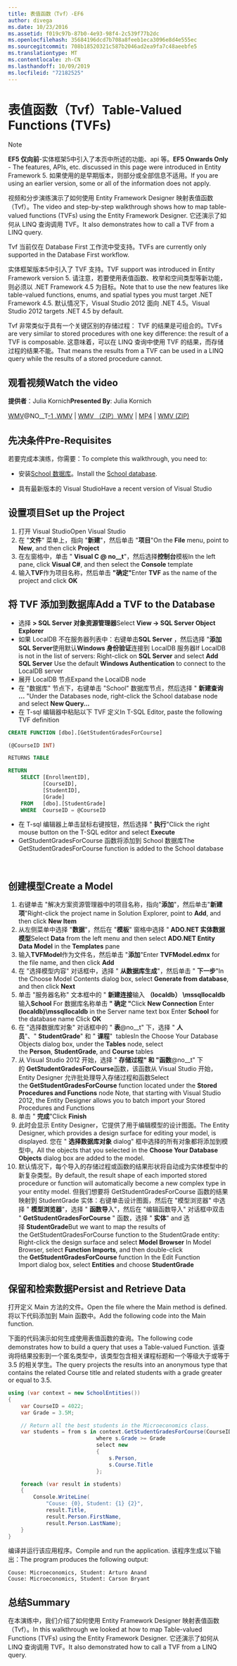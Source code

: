 ```yaml
---
title: 表值函数（Tvf）-EF6
author: divega
ms.date: 10/23/2016
ms.assetid: f019c97b-87b0-4e93-98f4-2c539f77b2dc
ms.openlocfilehash: 35684196dcd7b708a8feeb1eca3096e8d4e555ec
ms.sourcegitcommit: 708b18520321c587b2046ad2ea9fa7c48aeebfe5
ms.translationtype: MT
ms.contentlocale: zh-CN
ms.lasthandoff: 10/09/2019
ms.locfileid: "72182525"
---
```

# <a name="table-valued-functions-tvfs"></a><span data-ttu-id="a64b6-102">表值函数（Tvf）</span><span class="sxs-lookup"><span data-stu-id="a64b6-102">Table-Valued Functions (TVFs)</span></span>
> [!NOTE]
> <span data-ttu-id="a64b6-103">**EF5 仅向前**-实体框架5中引入了本页中所述的功能、api 等。</span><span class="sxs-lookup"><span data-stu-id="a64b6-103">**EF5 Onwards Only** - The features, APIs, etc. discussed in this page were introduced in Entity Framework 5.</span></span> <span data-ttu-id="a64b6-104">如果使用的是早期版本，则部分或全部信息不适用。</span><span class="sxs-lookup"><span data-stu-id="a64b6-104">If you are using an earlier version, some or all of the information does not apply.</span></span>

<span data-ttu-id="a64b6-105">视频和分步演练演示了如何使用 Entity Framework Designer 映射表值函数（Tvf）。</span><span class="sxs-lookup"><span data-stu-id="a64b6-105">The video and step-by-step walkthrough shows how to map table-valued functions (TVFs) using the Entity Framework Designer.</span></span> <span data-ttu-id="a64b6-106">它还演示了如何从 LINQ 查询调用 TVF。</span><span class="sxs-lookup"><span data-stu-id="a64b6-106">It also demonstrates how to call a TVF from a LINQ query.</span></span>

<span data-ttu-id="a64b6-107">Tvf 当前仅在 Database First 工作流中受支持。</span><span class="sxs-lookup"><span data-stu-id="a64b6-107">TVFs are currently only supported in the Database First workflow.</span></span>

<span data-ttu-id="a64b6-108">实体框架版本5中引入了 TVF 支持。</span><span class="sxs-lookup"><span data-stu-id="a64b6-108">TVF support was introduced in Entity Framework version 5.</span></span> <span data-ttu-id="a64b6-109">请注意，若要使用表值函数、枚举和空间类型等新功能，则必须以 .NET Framework 4.5 为目标。</span><span class="sxs-lookup"><span data-stu-id="a64b6-109">Note that to use the new features like table-valued functions, enums, and spatial types you must target .NET Framework 4.5.</span></span> <span data-ttu-id="a64b6-110">默认情况下，Visual Studio 2012 面向 .NET 4.5。</span><span class="sxs-lookup"><span data-stu-id="a64b6-110">Visual Studio 2012 targets .NET 4.5 by default.</span></span>

<span data-ttu-id="a64b6-111">Tvf 非常类似于具有一个关键区别的存储过程： TVF 的结果是可组合的。</span><span class="sxs-lookup"><span data-stu-id="a64b6-111">TVFs are very similar to stored procedures with one key difference: the result of a TVF is composable.</span></span> <span data-ttu-id="a64b6-112">这意味着，可以在 LINQ 查询中使用 TVF 的结果，而存储过程的结果不能。</span><span class="sxs-lookup"><span data-stu-id="a64b6-112">That means the results from a TVF can be used in a LINQ query while the results of a stored procedure cannot.</span></span>

## <a name="watch-the-video"></a><span data-ttu-id="a64b6-113">观看视频</span><span class="sxs-lookup"><span data-stu-id="a64b6-113">Watch the video</span></span>

<span data-ttu-id="a64b6-114">**提供者**：Julia Kornich</span><span class="sxs-lookup"><span data-stu-id="a64b6-114">**Presented By**: Julia Kornich</span></span>

<span data-ttu-id="a64b6-115">[WMV](https://download.microsoft.com/download/6/0/A/60A6E474-5EF3-4E1E-B9EA-F51D2DDB446A/HDI-ITPro-MSDN-winvideo-tvf.wmv)@NO__T[-1 .WMV](https://download.microsoft.com/download/6/0/A/60A6E474-5EF3-4E1E-B9EA-F51D2DDB446A/HDI-ITPro-MSDN-mp4video-tvf.m4v) | [WMV （ZIP）](https://download.microsoft.com/download/6/0/A/60A6E474-5EF3-4E1E-B9EA-F51D2DDB446A/HDI-ITPro-MSDN-winvideo-tvf.zip)</span><span class="sxs-lookup"><span data-stu-id="a64b6-115">[WMV](https://download.microsoft.com/download/6/0/A/60A6E474-5EF3-4E1E-B9EA-F51D2DDB446A/HDI-ITPro-MSDN-winvideo-tvf.wmv) | [MP4](https://download.microsoft.com/download/6/0/A/60A6E474-5EF3-4E1E-B9EA-F51D2DDB446A/HDI-ITPro-MSDN-mp4video-tvf.m4v) | [WMV (ZIP)](https://download.microsoft.com/download/6/0/A/60A6E474-5EF3-4E1E-B9EA-F51D2DDB446A/HDI-ITPro-MSDN-winvideo-tvf.zip)</span></span>

## <a name="pre-requisites"></a><span data-ttu-id="a64b6-116">先决条件</span><span class="sxs-lookup"><span data-stu-id="a64b6-116">Pre-Requisites</span></span>

<span data-ttu-id="a64b6-117">若要完成本演练，你需要：</span><span class="sxs-lookup"><span data-stu-id="a64b6-117">To complete this walkthrough, you need to:</span></span>

- <span data-ttu-id="a64b6-118">安装[School 数据库](~/ef6/resources/school-database.md)。</span><span class="sxs-lookup"><span data-stu-id="a64b6-118">Install the [School database](~/ef6/resources/school-database.md).</span></span>

- <span data-ttu-id="a64b6-119">具有最新版本的 Visual Studio</span><span class="sxs-lookup"><span data-stu-id="a64b6-119">Have a recent version of Visual Studio</span></span>

## <a name="set-up-the-project"></a><span data-ttu-id="a64b6-120">设置项目</span><span class="sxs-lookup"><span data-stu-id="a64b6-120">Set up the Project</span></span>

1.  <span data-ttu-id="a64b6-121">打开 Visual Studio</span><span class="sxs-lookup"><span data-stu-id="a64b6-121">Open Visual Studio</span></span>
2.  <span data-ttu-id="a64b6-122">在 "**文件**" 菜单上，指向 "**新建**"，然后单击 "**项目**"</span><span class="sxs-lookup"><span data-stu-id="a64b6-122">On the **File** menu, point to **New**, and then click **Project**</span></span>
3.  <span data-ttu-id="a64b6-123">在左窗格中，单击 " **Visual C @ no__t**"，然后选择**控制台**模板</span><span class="sxs-lookup"><span data-stu-id="a64b6-123">In the left pane, click **Visual C\#**, and then select the **Console** template</span></span>
4.  <span data-ttu-id="a64b6-124">输入**TVF**作为项目名称，然后单击 **"确定"**</span><span class="sxs-lookup"><span data-stu-id="a64b6-124">Enter **TVF** as the name of the project and click **OK**</span></span>

## <a name="add-a-tvf-to-the-database"></a><span data-ttu-id="a64b6-125">将 TVF 添加到数据库</span><span class="sxs-lookup"><span data-stu-id="a64b6-125">Add a TVF to the Database</span></span>

-   <span data-ttu-id="a64b6-126">选择 **&gt; SQL Server 对象资源管理器**</span><span class="sxs-lookup"><span data-stu-id="a64b6-126">Select **View -&gt; SQL Server Object Explorer**</span></span>
-   <span data-ttu-id="a64b6-127">如果 LocalDB 不在服务器列表中：右键单击**SQL Server** ，然后选择 "**添加 SQL Server**使用默认**Windows 身份验证**连接到 LocalDB 服务器</span><span class="sxs-lookup"><span data-stu-id="a64b6-127">If LocalDB is not in the list of servers: Right-click on **SQL Server** and select **Add SQL Server** Use the default **Windows Authentication** to connect to the LocalDB server</span></span>
-   <span data-ttu-id="a64b6-128">展开 LocalDB 节点</span><span class="sxs-lookup"><span data-stu-id="a64b6-128">Expand the LocalDB node</span></span>
-   <span data-ttu-id="a64b6-129">在 "数据库" 节点下，右键单击 "School" 数据库节点，然后选择 " **新建查询 ...** "</span><span class="sxs-lookup"><span data-stu-id="a64b6-129">Under the Databases node, right-click the School database node and select **New Query…**</span></span>
-   <span data-ttu-id="a64b6-130">在 T-sql 编辑器中粘贴以下 TVF 定义</span><span class="sxs-lookup"><span data-stu-id="a64b6-130">In T-SQL Editor, paste the following TVF definition</span></span>

``` SQL
CREATE FUNCTION [dbo].[GetStudentGradesForCourse]

(@CourseID INT)

RETURNS TABLE

RETURN
    SELECT [EnrollmentID],
           [CourseID],
           [StudentID],
           [Grade]
    FROM   [dbo].[StudentGrade]
    WHERE  CourseID = @CourseID
```

-   <span data-ttu-id="a64b6-131">在 T-sql 编辑器上单击鼠标右键按钮，然后选择 " **执行**"</span><span class="sxs-lookup"><span data-stu-id="a64b6-131">Click the right mouse button on the T-SQL editor and select **Execute**</span></span>
-   <span data-ttu-id="a64b6-132">GetStudentGradesForCourse 函数将添加到 School 数据库</span><span class="sxs-lookup"><span data-stu-id="a64b6-132">The GetStudentGradesForCourse function is added to the School database</span></span>

 

## <a name="create-a-model"></a><span data-ttu-id="a64b6-133">创建模型</span><span class="sxs-lookup"><span data-stu-id="a64b6-133">Create a Model</span></span>

1.  <span data-ttu-id="a64b6-134">右键单击 "解决方案资源管理器中的项目名称，指向"**添加**"，然后单击"**新建项**"</span><span class="sxs-lookup"><span data-stu-id="a64b6-134">Right-click the project name in Solution Explorer, point to **Add**, and then click **New Item**</span></span>
2.  <span data-ttu-id="a64b6-135">从左侧菜单中选择 "**数据**"，然后在 "**模板**" 窗格中选择 " **ADO.NET 实体数据模型**</span><span class="sxs-lookup"><span data-stu-id="a64b6-135">Select **Data** from the left menu and then select **ADO.NET Entity Data Model** in the **Templates** pane</span></span>
3.  <span data-ttu-id="a64b6-136">输入**TVFModel**作为文件名，然后单击 "**添加**"</span><span class="sxs-lookup"><span data-stu-id="a64b6-136">Enter **TVFModel.edmx** for the file name, and then click **Add**</span></span>
4.  <span data-ttu-id="a64b6-137">在 "选择模型内容" 对话框中，选择 " **从数据库生成**"，然后单击 " **下一步**"</span><span class="sxs-lookup"><span data-stu-id="a64b6-137">In the Choose Model Contents dialog box, select **Generate from database**, and then click **Next**</span></span>
5.  <span data-ttu-id="a64b6-138">单击 "服务器名称" 文本框中的 " **新建连接**输入 **（localdb） \\mssqllocaldb**输入**School** For 数据库名称单击 **" 确定 "**</span><span class="sxs-lookup"><span data-stu-id="a64b6-138">Click **New Connection** Enter **(localdb)\\mssqllocaldb** in the Server name text box Enter **School** for the database name Click **OK**</span></span>
6.  <span data-ttu-id="a64b6-139">在 "选择数据库对象" 对话框中的 " **表**@no__t" 下，选择 " **人员**"、" **StudentGrade**" 和 " **课程**"  tables</span><span class="sxs-lookup"><span data-stu-id="a64b6-139">In the Choose Your Database Objects dialog box, under the **Tables** node, select the **Person**, **StudentGrade**, and **Course** tables</span></span>
7.  <span data-ttu-id="a64b6-140">从 Visual Studio 2012 开始，选择 " **存储过程" 和 "函数**@no__t" 下的 **GetStudentGradesForCourse**函数，该函数从 Visual Studio 开始，Entity Designer 允许批处理导入存储过程和函数</span><span class="sxs-lookup"><span data-stu-id="a64b6-140">Select the **GetStudentGradesForCourse** function located under the **Stored Procedures and Functions** node Note, that starting with Visual Studio 2012, the Entity Designer allows you to batch import your Stored Procedures and Functions</span></span>
8.  <span data-ttu-id="a64b6-141">单击 " **完成**"</span><span class="sxs-lookup"><span data-stu-id="a64b6-141">Click **Finish**</span></span>
9.  <span data-ttu-id="a64b6-142">此时会显示 Entity Designer，它提供了用于编辑模型的设计图面。</span><span class="sxs-lookup"><span data-stu-id="a64b6-142">The Entity Designer, which provides a design surface for editing your model, is displayed.</span></span> <span data-ttu-id="a64b6-143">您在 " **选择数据库对象** dialog" 框中选择的所有对象都将添加到模型中。</span><span class="sxs-lookup"><span data-stu-id="a64b6-143">All the objects that you selected in the **Choose Your Database Objects** dialog box are added to the model.</span></span>
10. <span data-ttu-id="a64b6-144">默认情况下，每个导入的存储过程或函数的结果形状将自动成为实体模型中的新复杂类型。</span><span class="sxs-lookup"><span data-stu-id="a64b6-144">By default, the result shape of each imported stored procedure or function will automatically become a new complex type in your entity model.</span></span> <span data-ttu-id="a64b6-145">但我们想要将 GetStudentGradesForCourse 函数的结果映射到 StudentGrade 实体：右键单击设计图面，然后在 "模型浏览器" 中选择 " **模型浏览器**"，选择 " **函数导**入"，然后在 "编辑函数导入" 对话框中双击 " **GetStudentGradesForCourse** " 函数，选择 " **实体**" and 选择 **StudentGrade**</span><span class="sxs-lookup"><span data-stu-id="a64b6-145">But we want to map the results of the GetStudentGradesForCourse function to the StudentGrade entity: Right-click the design surface and select **Model Browser** In Model Browser, select **Function Imports**, and then double-click the **GetStudentGradesForCourse** function In the Edit Function Import dialog box, select **Entities** and choose **StudentGrade**</span></span>

## <a name="persist-and-retrieve-data"></a><span data-ttu-id="a64b6-146">保留和检索数据</span><span class="sxs-lookup"><span data-stu-id="a64b6-146">Persist and Retrieve Data</span></span>

<span data-ttu-id="a64b6-147">打开定义 Main 方法的文件。</span><span class="sxs-lookup"><span data-stu-id="a64b6-147">Open the file where the Main method is defined.</span></span> <span data-ttu-id="a64b6-148">将以下代码添加到 Main 函数中。</span><span class="sxs-lookup"><span data-stu-id="a64b6-148">Add the following code into the Main function.</span></span>

<span data-ttu-id="a64b6-149">下面的代码演示如何生成使用表值函数的查询。</span><span class="sxs-lookup"><span data-stu-id="a64b6-149">The following code demonstrates how to build a query that uses a Table-valued Function.</span></span> <span data-ttu-id="a64b6-150">该查询将结果投影到一个匿名类型中，该类型包含相关课程标题和一个等级大于或等于3.5 的相关学生。</span><span class="sxs-lookup"><span data-stu-id="a64b6-150">The query projects the results into an anonymous type that contains the related Course title and related students with a grade greater or equal to 3.5.</span></span>

``` csharp
using (var context = new SchoolEntities())
{
    var CourseID = 4022;
    var Grade = 3.5M;

    // Return all the best students in the Microeconomics class.
    var students = from s in context.GetStudentGradesForCourse(CourseID)
                            where s.Grade >= Grade
                            select new
                            {
                                s.Person,
                                s.Course.Title
                            };

    foreach (var result in students)
    {
        Console.WriteLine(
            "Couse: {0}, Student: {1} {2}",
            result.Title,  
            result.Person.FirstName,  
            result.Person.LastName);
    }
}
```

<span data-ttu-id="a64b6-151">编译并运行该应用程序。</span><span class="sxs-lookup"><span data-stu-id="a64b6-151">Compile and run the application.</span></span> <span data-ttu-id="a64b6-152">该程序生成以下输出：</span><span class="sxs-lookup"><span data-stu-id="a64b6-152">The program produces the following output:</span></span>

```console
Couse: Microeconomics, Student: Arturo Anand
Couse: Microeconomics, Student: Carson Bryant
```

## <a name="summary"></a><span data-ttu-id="a64b6-153">总结</span><span class="sxs-lookup"><span data-stu-id="a64b6-153">Summary</span></span>

<span data-ttu-id="a64b6-154">在本演练中，我们介绍了如何使用 Entity Framework Designer 映射表值函数（Tvf）。</span><span class="sxs-lookup"><span data-stu-id="a64b6-154">In this walkthrough we looked at how to map Table-valued Functions (TVFs) using the Entity Framework Designer.</span></span> <span data-ttu-id="a64b6-155">它还演示了如何从 LINQ 查询调用 TVF。</span><span class="sxs-lookup"><span data-stu-id="a64b6-155">It also demonstrated how to call a TVF from a LINQ query.</span></span>
